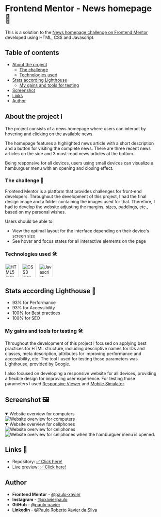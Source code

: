 # Frontend Mentor - News homepage 📰 

This is a solution to the [News homepage challenge on Frontend Mentor](https://www.frontendmentor.io/challenges/news-homepage-H6SWTa1MFl) developed using HTML, CSS and Javascript.  
## Table of contents 

- [About the project]()
    - [The challenge]()
    - [Technologies used]()
- [Stats according Lighthouse]()
    - [My gains and tools for testing]()
- [Screenshot]()
- [Links]()
- [Author]()


## About the project ℹ 

The project consists of a news homepage where users can interact by hovering and clicking on the available news. 

The homepage features a highlighted news article with a short description and a button for visiting the complete news. 
There are three recent news articles on the side and 3 most-read news articles at the bottom. 

Being responsive for all devices, users using small devices can visualize a hamburguer menu with an opening and closing effect. 

### The challenge 🚀

Frontend Mentor is a platform that provides challenges for front-end developers. Throughout the development of this project, I had the final design image and a folder containing the images used for that. Therefore, I had to develop the website adjusting the margins, sizes, paddings, etc., based on my personal wishes.

Users should be able to:

- View the optimal layout for the interface depending on their device's screen size
- See hover and focus states for all interactive elements on the page

### Technologies used 🛠 

<img src="https://cdn.jsdelivr.net/gh/devicons/devicon/icons/html5/html5-original.svg" alt="HTML5 logo" width="44" title="HTML5" /> &nbsp;
<img src="https://cdn.jsdelivr.net/gh/devicons/devicon/icons/css3/css3-original.svg" alt="CSS3 logo" width="44" title="CSS3"/> &nbsp;
<img src="https://cdn.jsdelivr.net/gh/devicons/devicon/icons/javascript/javascript-original.svg" alt="Javascript" width="44" title="Javascript"/>


## Stats according Lighthouse 🎁
- 93% for Performance
- 93% for Accessibility
- 100% for Best practices
- 100% for SEO

### My gains and tools for testing 🛠  

Throughout the development of this project I focused on applying best practices for HTML structure, including descriptive names for IDs and classes, meta description, attributes for improving performance and accessibility, etc. The tool I used for testing those parameters was [Lighthouse](https://chromewebstore.google.com/detail/lighthouse/blipmdconlkpinefehnmjammfjpmpbjk?hl=pt-BR&pli=1), provided by Google. 

I also focused on developing a responsive website for all devices, providing a flexible design for improving user experience. For testing those parameters I used [Responsive Viewer](https://chromewebstore.google.com/detail/responsive-viewer/inmopeiepgfljkpkidclfgbgbmfcennb?hl=pt-BR) and [Mobile Simulator](https://chromewebstore.google.com/detail/mobile-simulator-responsi/ckejmhbmlajgoklhgbapkiccekfoccmk).


## Screenshot 🖼

<details open>
    <summary> Website overview for computers </summary>
    <img src="https://github.com/paulo-xavier/news-homepage_FRONTENDMENTOR/assets/133855530/05b2fc28-71a2-43a0-b9e3-a36451403096" alt="Website overview for computers">
</details>

<details open> 
    <summary> Website overview for cellphones </summary>
    <img src="https://github.com/paulo-xavier/news-homepage_FRONTENDMENTOR/assets/133855530/c503d1e8-c541-4edb-ac82-0858f5c00e40" alt="Website overview for cellphones"> 
    <img src="https://github.com/paulo-xavier/news-homepage_FRONTENDMENTOR/assets/133855530/908b9cf3-cb66-45ac-a035-3fdd71241c5b" alt= "Website overview for cellphones when the hamburguer menu is opened." > 
</details>


## Links 🔗
- Repository: [✅ Click here!]()
- Live preview: [✅ Click here!]()

## Author
- **Frontend Mentor** - [@paulo-xavier](https://www.frontendmentor.io/profile/paulo-xavier)
- **Instagram** - [@oxavierpaulo](https://www.instagram.com/oxavierpaulo/)
- **GitHub** - [@paulo-xavier](https://github.com/paulo-xavier)
- **Linkedin** - [@Paulo Roberto Xavier da Silva](https://www.linkedin.com/in/paulo-xavier-15bb6924a/)
